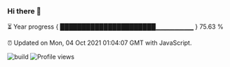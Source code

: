 ### Hi there 👋

⏳ Year progress { ██████████████████████▁▁▁▁▁▁▁▁ } 75.63 %

⏰ Updated on Mon, 04 Oct 2021 01:04:07 GMT with JavaScript.

![build](https://github.com/shenxianpeng/shenxianpeng/workflows/build/badge.svg) ![Profile views](https://gpvc.arturio.dev/shenxianpeng)
